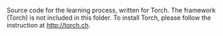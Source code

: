 Source code for the learning process, written for Torch. The framework (Torch) is not included in this folder. To install Torch, please follow the instruction at http://torch.ch.
